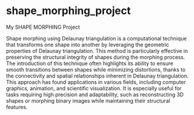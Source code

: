 # shape_morphing_project
My SHAPE MORPHING Project 


Shape morphing using Delaunay triangulation is a computational technique that transforms one shape into another by leveraging the geometric properties of Delaunay triangulation. This method is particularly effective in preserving the structural integrity of shapes during the morphing process. The introduction of this technique often highlights its ability to ensure smooth transitions between shapes while minimizing distortions, thanks to the connectivity and spatial relationships inherent in Delaunay triangulation. This approach has found applications in various fields, including computer graphics, animation, and scientific visualization. It is especially useful for tasks requiring high precision and adaptability, such as reconstructing 3D shapes or morphing binary images while maintaining their structural features.
